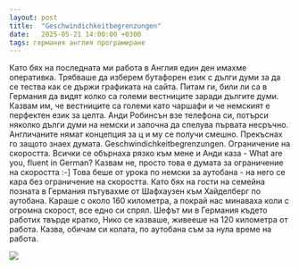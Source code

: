 ```yaml
---
layout: post
title:  "Geschwindichkeitbegrenzungen"
date:   2025-05-21 14:00:00 +0300
tags: германия англия програмиране
---
```

Като бях на последната ми работа в Англия един ден имахме оперативка. 
Трябваше да изберем бутафорен език с дълги думи за да се тества как се държи графиката на сайта. 
Питам ги, били ли са в Германия да видят колко са големи вестниците заради дългите думи. 
Казвам им, че вестниците са големи като чаршафи и че немският е перфектен език за целта. 
Анди Робинсън взе телефона си, потърси няколко дълги думи на немски и започна да спелува първата несръчно. 
Англичаните нямат концепция за ц и му се получи смешно. Прекъснах го защото знаех думата. 
Geschwindichkeitbegrenzungen. Ограничение на скоростта. 
Всички се обърнаха рязко към мене и Анди каза - What are you, fluent in German? 
Казвам не, просто това е думата за ограничение на скоростта :-] 
Това беше от урока по немски за аутобана - на него се кара без ограничение на скоростта. 
Като бях на гости на семейна позната в Германия пътувахме от Шафхаузен към Хайделберг по аутобана. 
Караше с около 160 километра, а покрай нас минаваха коли с огромна скорост, все едно си спрял. 
Шефът ми в Германия където работих твърде кратко, Нико се казваше, живееше на 120 километра от работа. 
Казва, обичам си колата, по аутобана съм за нула време на работа.

![](https://lh3.googleusercontent.com/pw/AP1GczNqO5WhectBi3lttwoQTOFsA3OcMw9N6XsOhN2PAdyFo7wpB0ph6oh5N2EGA52NhXgaeCVKDXfe4_ET0SKowGkrsHhst408cDPBNlIBnD_DCTjEvS8PuZJwuLwKHQ2yHQWJNJXds-RWg6HAaIbAsm-wNxR5CRl4LXAorAl30fsyQAZXHUHsYkK51SG7cHXhxSV046soO2DnkQjkhsgPuA_1g68zA4gKPuf235KBMsbcS03SwnaD5iVoKApXU1YkHZuYnFXNzO7pMsCcZ3-GuR-phQltyTiOpKTgWcTw3qQXKvLnD5reJa8aNXBdO5pHi4B0noSgqLBB4krR6Hy6oeHX4bGDR-7suAgb6YO_LjJfff34G5XhNs23qvgVmOQNt49w84pUaYdR83-kshadAqjStNYof1oPbPAcZWzHy4ciT6Bry9aOalY0_Rz4Jvc9eTA4zYD4b7RBVAvVvoV9ax5QyzvWi7XqRuzUXmmd4ut7jytfs9QybDuAsI3m07bl_AfIOQBguIbg1tTgc_Ux_CIACDaz_3e-tu5b7n9NyO2ALQ6jKJ096oLORsfvGc37bx4w7n7pwmj0DjV6Z5-8HCWFAEYrEac2q5qBGiQ_Pt5hIj7D08EsU0HStRYqFwL8TV9QHfqgyzl9z5ZA53ZzF_Ww1KGcq_7buj99innhbNIYUcbopsCNq5QO0FzAXthE1qqJ8ak3UB218ee0Is8ffYEgklsFR7QV0vlxtwsBXROqFj5auBHNn9UpBzUGVOqC3WUkbCs9aqf312LZ_voqx9PUQtCPatE97_1xhm1YAHxOuc95WLtbZrctP-9Rki0mGGD7SxiZ9NfOJFYBNeWK491psMj1K4fppbunGW171255td7vRhwRurzW0fd1ljuR3ma5heE2oMb6nzyxy9-jVjw84nhxZFWZRsjpbANJzHtNCTVdgovs6-tJ=w461-h403-no?authuser=0)

